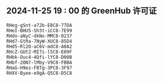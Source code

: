 ## 2024-11-25 19 : 00 的 GreenHub 许可证
```
RHeg-gSnt-a72b-E8C8-77DA
RHeI-BHU5-Sh3t-iCC8-7E99
RHdo-aNyC-dkNx-MMC8-0237
RHd7-GtRa-7NyW-XUC8-85D4
RHd5-Rl2O-aC6V-mdC8-A0A2
RHcZ-GUt2-MI7i-l5C8-E09F
RHbk-Ouc4-4Qfi-lYC8-D00B
RHbf-2ON7-lMby-V9C8-FBBA
RHaG-H9ez-FBTg-3PC8-3F97
RHXV-Byee-e9gA-Q5C8-D5C8
```
